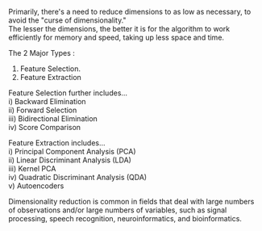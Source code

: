 Primarily, there's a need to reduce dimensions to as low as necessary, to avoid the "curse of dimensionality."  
The lesser the dimensions, the better it is for the algorithm to work efficiently for memory and speed, taking up less space and time.  
  
The 2 Major Types :  
1. Feature Selection.  
2. Feature Extraction  

Feature Selection further includes...  
i)   Backward Elimination  
ii)  Forward Selection  
iii) Bidirectional Elimination  
iv)  Score Comparison  
  
  
Feature Extraction includes...  
i)   Principal Component Analysis (PCA)  
ii)  Linear Discriminant Analysis (LDA)   
iii) Kernel PCA   
iv)  Quadratic Discriminant Analysis (QDA)  
v)   Autoencoders

  
  
Dimensionality reduction is common in fields that deal with large numbers of observations and/or large numbers of variables, such as signal processing, speech recognition, neuroinformatics, and bioinformatics.  

